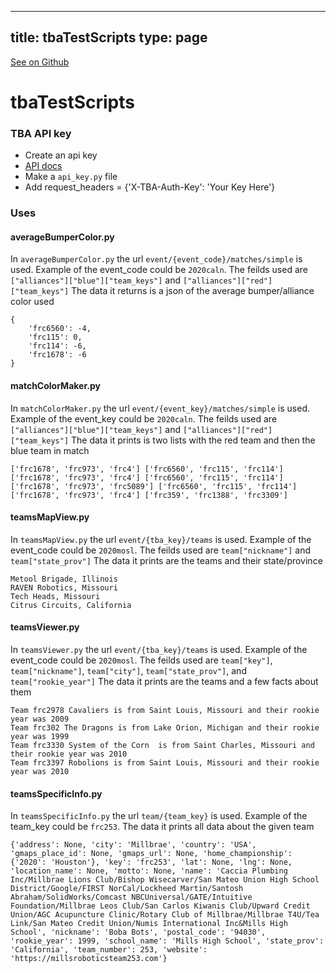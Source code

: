 
---
title: tbaTestScripts
type: page
---

[See on Github](https://github.com/jakeroggenbuck/tbaTestScripts/)

# tbaTestScripts

### TBA API key
- Create an api key
- [API docs](https://www.thebluealliance.com/apidocs)
- Make a `api_key.py` file
- Add request_headers = {'X-TBA-Auth-Key': 'Your Key Here'}

### Uses

#### averageBumperColor.py

In `averageBumperColor.py` the url `event/{event_code}/matches/simple` is used.
Example of the event_code could be `2020caln`.
The feilds used are `["alliances"]["blue"]["team_keys"]` and `["alliances"]["red"]["team_keys"]`
The data it returns is a json of the average bumper/alliance color used
```
{
	'frc6560': -4,
	'frc115': 0,
	'frc114': -6,
	'frc1678': -6
}
```
#### matchColorMaker.py

In `matchColorMaker.py` the url `event/{event_key}/matches/simple` is used.
Example of the event_key could be `2020caln`.
The feilds used are `["alliances"]["blue"]["team_keys"]` and `["alliances"]["red"]["team_keys"]`
The data it prints is two lists with the red team and then the blue team in match
```
['frc1678', 'frc973', 'frc4'] ['frc6560', 'frc115', 'frc114']
['frc1678', 'frc973', 'frc4'] ['frc6560', 'frc115', 'frc114']
['frc1678', 'frc973', 'frc5089'] ['frc6560', 'frc115', 'frc114']
['frc1678', 'frc973', 'frc4'] ['frc359', 'frc1388', 'frc3309']
```
#### teamsMapView.py

In `teamsMapView.py` the url `event/{tba_key}/teams` is used.
Example of the event_code could be `2020mosl`.
The feilds used are `team["nickname"]` and `team["state_prov"]`
The data it prints are the teams and their state/province
```
Metool Brigade, Illinois
RAVEN Robotics, Missouri
Tech Heads, Missouri
Citrus Circuits, California
```

#### teamsViewer.py

In `teamsViewer.py` the url `event/{tba_key}/teams` is used.
Example of the event_code could be `2020mosl`.
The feilds used are `team["key"]`, `team["nickname"]`, `team["city"]`, `team["state_prov"]`, and `team["rookie_year"]`
The data it prints are the teams and a few facts about them
```
Team frc2978 Cavaliers is from Saint Louis, Missouri and their rookie year was 2009
Team frc302 The Dragons is from Lake Orion, Michigan and their rookie year was 1999
Team frc3330 System of the Corn  is from Saint Charles, Missouri and their rookie year was 2010
Team frc3397 Robolions is from Saint Louis, Missouri and their rookie year was 2010
```

#### teamsSpecificInfo.py

In `teamsSpecificInfo.py` the url `team/{team_key}` is used.
Example of the team_key could be `frc253`.
The data it prints all data about the given team
```
{'address': None, 'city': 'Millbrae', 'country': 'USA', 'gmaps_place_id': None, 'gmaps_url': None, 'home_championship': {'2020': 'Houston'}, 'key': 'frc253', 'lat': None, 'lng': None, 'location_name': None, 'motto': None, 'name': 'Caccia Plumbing Inc/Millbrae Lions Club/Bishop Wisecarver/San Mateo Union High School District/Google/FIRST NorCal/Lockheed Martin/Santosh Abraham/SolidWorks/Comcast NBCUniversal/GATE/Intuitive Foundation/Millbrae Leos Club/San Carlos Kiwanis Club/Upward Credit Union/AGC Acupuncture Clinic/Rotary Club of Millbrae/Millbrae T4U/Tea Link/San Mateo Credit Union/Numis International Inc&Mills High School', 'nickname': 'Boba Bots', 'postal_code': '94030', 'rookie_year': 1999, 'school_name': 'Mills High School', 'state_prov': 'California', 'team_number': 253, 'website': 'https://millsroboticsteam253.com'}
```
